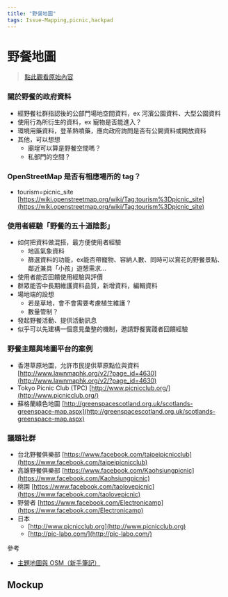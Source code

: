 ```yaml
---
title: "野餐地圖"
tags: Issue-Mapping,picnic,hackpad
---
```


# 野餐地圖

> [點此觀看原始內容](https://g0v.hackpad.tw/z9Kbeb0WNMi)


### 關於野餐的政府資料

- 經野餐社群指認後的公部門場地空間資料，ex 河濱公園資料、大型公園資料
- 使用行為所衍生的資料，ex 寵物是否能進入？
- 環境用藥資料，登革熱噴藥，應向政府詢問是否有公開資料或開放資料
- 其他，可以想想
    - 廟埕可以算是野餐空間嗎？
    - 私部門的空間？

### OpenStreetMap 是否有相應場所的 tag？

- tourism=picnic_site [https://wiki.openstreetmap.org/wiki/Tag:tourism%3Dpicnic_site](https://wiki.openstreetmap.org/wiki/Tag:tourism%3Dpicnic_site)

### 使用者經驗「野餐的五十道陰影」

- 如何把資料做混搭，最方便使用者經驗
    - 地區氣象資料
    - 篩選資料的功能，ex能否帶寵物、容納人數、同時可以賞花的野餐景點、鄰近兼具「小孩」遊憩需求...
- 使用者能否回饋使用經驗與評價
- 群眾能否中長期維護資料品質，新增資料，編輯資料
- 場地端的設想
    - 若是草地，會不會需要考慮植生維護 ?
    - 數量管制？
- 發起野餐活動、提供活動訊息
- 似乎可以先建構一個意見彙整的機制，邀請野餐實踐者回饋經驗

### 野餐主題與地圖平台的案例

- 香港草原地圖，允許市民提供草原點位與資料 [http://www.lawnmaphk.org/v2/?page_id=4630](http://www.lawnmaphk.org/v2/?page_id=4630)
- Tokyo Picnic Club (TPC) [http://www.picnicclub.org/](http://www.picnicclub.org/)
- 蘇格蘭綠色地圖 [http://greenspacescotland.org.uk/scotlands-greenspace-map.aspx](http://greenspacescotland.org.uk/scotlands-greenspace-map.aspx)

### 議題社群

- 台北野餐俱樂部 [https://www.facebook.com/taipeipicnicclub](https://www.facebook.com/taipeipicnicclub)
- 高雄野餐俱樂部 [https://www.facebook.com/Kaohsiungpicnic](https://www.facebook.com/Kaohsiungpicnic)
- 桃園 [https://www.facebook.com/taolovepicnic](https://www.facebook.com/taolovepicnic)
- 野營者 [https://www.facebook.com/Electronicamp](https://www.facebook.com/Electronicamp)
- 日本
    - [http://www.picnicclub.org](http://www.picnicclub.org)
    - [http://pic-labo.com/](http://pic-labo.com/)

參考
- [主題地圖與 OSM（新手筆記）](https://osmtw.hackpad.com/-OSM-VnjVOhWBZuO)

## Mockup






